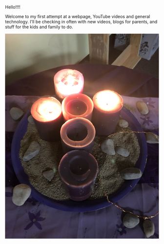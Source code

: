 Hello!!!!

Welcome to my first attempt at a webpage, YouTube videos and general technology. I'll be checking in often with new videos, blogs for parents, and stuff for the kids and family to do.

![3 Lenten Candles](D52DB980-4937-48DF-892A-BF8715D4CCF8.jpeg)

